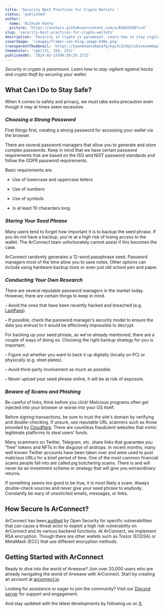 ```yaml
---
title: 'Security Best Practices for Crypto Wallets '
status: 'published'
author:
  name: 'Bithiah Koshy'
  picture: 'https://avatars.githubusercontent.com/u/63845509?v=4'
slug: 'security-best-practices-for-crypto-wallets'
description: 'Security in crypto is paramount. Learn how to stay vigilant against hacks and crypto theft by securing your wallet. '
coverImage: '/images/framer-cms-blog-image-E4Nz.png'
transparentThumbnail: 'https://5ywn6daenz6poefpjkgs3c2vdgtzsk2vevam6ap7mvc4443iwdfq.arweave.net/DylUl948pkZatGDUFFs1nZ4VWdUuwE5kXn3K07gJPzI'
themeColor: 'rgb(171, 154, 255)'
publishedAt: '2024-02-15T00:59:29.172Z'
---
```


*Security in crypto is paramount. Learn how to stay vigilant against hacks and crypto theft by securing your wallet.*

## **What Can I Do to Stay Safe?**

When it comes to safety and privacy, we must take extra precaution even though it may at times seem excessive.

### *Choosing a Strong Password*

First things first, creating a strong password for accessing your wallet via the browser.

There are several password managers that allow you to generate and store complex passwords. Keep in mind that we have certain password requirements that are based on the ISO and NIST password standards and follow the GDPR password requirements.

Basic requirements are:

- Use of lowercase and uppercase letters

- Use of numbers

- Use of symbols

- Is at least 10 characters long

### *Storing Your Seed Phrase*

Many users tend to forget how important it is to backup the seed phrase. If you do not have a backup, you're at a high risk of losing access to the wallet. The ArConnect team unfortunately cannot assist if this becomes the case.

ArConnect randomly generates a 12-word passphrase seed. Password managers most of the time allow you to save notes. Other options can include using hardware backup tools or even just old school pen and paper.

### *Conducting Your Own Research*

There are several reputable password managers in the market today. However, there are certain things to keep in mind.

**\-** Avoid the ones that have been recently hacked and breached (e.g. [LastPass](https://www.theverge.com/2023/9/7/23862658/lastpass-security-breach-crypto-heists-hackers)).

**\-** If possible, check the password manager’s security model to ensure the data you entrust to it would be effectively impossible to decrypt.

For backing up your seed phrase, as we’ve already mentioned, there are a couple of ways of doing so. Choosing the right backup strategy for you is important.

**\-** Figure out whether you want to back it up digitally (locally on PC) or physically (e.g. steel plates).

**\-** Avoid third-party involvement as much as possible.

**\-** Never upload your seed phrase online, it will be at risk of exposure.

### *Beware of Scams and Phishing*

Be careful of links, think before you click! Malicious programs often get injected into your browser or worse into your OS itself.

Before signing transactions, be sure to trust the site's domain by verifying and double-checking. If unsure, use reputable URL scanners such as those provided by [Cloudflare](https://radar.cloudflare.com/scan/). There are countless fraudulent websites that mimic legitimate platforms to steal users’ funds.

Many scammers on Twitter, Telegram, etc. share links that guarantee you "free" tokens and NFTs in the disguise of airdrops. In recent months, many well known Twitter accounts have been taken over and were used to post malicious URLs for a brief period of time. One of the most common financial scams people fall into are called pig butchering scams. There is and will never be an investment scheme or strategy that will give you extraordinary returns.

If something seems too good to be true, it is most likely a scam. Always double-check sources and never give your seed phrase to anybody. Constantly be wary of unsolicited emails, messages, or links.

## **How Secure Is ArConnect?**

ArConnect has been[ audited](https://www.arconnect.io/audit.pdf) by Open Security for specific vulnerabilities that can cause a threat actor to exploit a high risk vulnerability on ArConnect and its various backend functions. At ArConnect, we implement RSA encryption. Though there are other wallets such as Trezor (ECDSA) or MetaMask (ECC) that use different encryption methods.

## **Getting Started with ArConnect**

Ready to dive into the world of Arweave? Join over 20,000 users who are already navigating the world of Arweave with ArConnect. Start by creating an account at [arconnect](https://arconnect.io/download?utm_source=ArConnect+Blog&utm_medium=Post&utm_campaign=Security+best+practices+for+crypto+wallets%3F&utm_id=Security+best+practices+for+crypto+wallets%3F)[.io](https://arconnect.io/download?utm_source=ArConnect+Blog&utm_medium=Post&utm_campaign=Security+best+practices+for+crypto_wallets%3F&utm_id=Security+best+practices+for+crypto+wallets%3F).

Looking for assistance or eager to join the community? Visit our [Discord](https://discord.gg/pDFGXbCz)[ server](https://discord.gg/sTkgHbkN) for support and engagement.

And stay updated with the latest developments by following us on [X](https://twitter.com/arconnectio).

